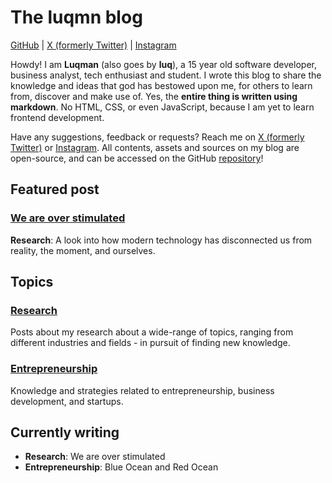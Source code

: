 # The luqmn blog

[GitHub](https://github.com/theluqmn) | [X (formerly Twitter)](https://x.com/theluqmn) | [Instagram](https://instagram.com/theluqmn)

Howdy! I am **Luqman** (also goes by **luq**), a 15 year old software developer, business analyst, tech enthusiast and student. I wrote this blog to share the knowledge and ideas that god has bestowed upon me, for others to learn from, discover and make use of. Yes, the **entire thing is written using markdown**. No HTML, CSS, or even JavaScript, because I am yet to learn frontend development.

Have any suggestions, feedback or requests? Reach me on [X (formerly Twitter)](https://x.com/theluqmn) or [Instagram](https://instagram.com/theluqmn). All contents, assets and sources on my blog are open-source, and can be accessed on the GitHub [repository](https://github.com/theluqmn/blog)!

## Featured post

### [We are over stimulated](https://theluqmn.github.io/blog/research/we-are-over-stimulated/)

**Research**: A look into how modern technology has disconnected us from reality, the moment, and ourselves.

## Topics

### [Research](https://theluqmn.github.io/blog/research/)

Posts about my research about a wide-range of topics, ranging from different industries and fields - in pursuit of finding new knowledge.

### [Entrepreneurship](https://theluqmn.github.io/blog/entrepreneurship/)

Knowledge and strategies related to entrepreneurship, business development, and startups.

## Currently writing

- **Research**: We are over stimulated
- **Entrepreneurship**: Blue Ocean and Red Ocean

